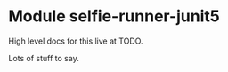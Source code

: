 # Module selfie-runner-junit5

<!-- This div needs to stay, it keeps styling consistent between multiplatform and singleplatform module readmes. -->
<div class="selfie-box">

High level docs for this live at TODO.

Lots of stuff to say.

</div>